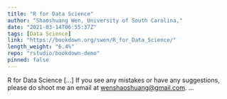 ```yaml
---
title: "R for Data Science"
author: "Shaoshuang Wen, University of South Carolina,"
date: "2021-03-14T06:55:37Z"
tags: [Data Science]
link: "https://bookdown.org/swen/R_for_Data_Science/"
length_weight: "6.4%"
repo: "rstudio/bookdown-demo"
pinned: false
---
```


R for Data Science [...] If you see any mistakes or have any suggestions, please do shoot me an email at wenshaoshuang@gmail.com. ...

